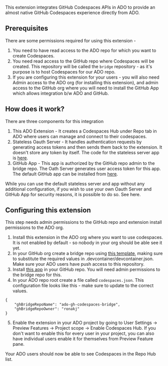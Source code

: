 This extension integrates GitHub Codespaces APIs in ADO to provide an almost native GitHub Codespaces experience directly from ADO.

## Prerequisites

There are some permissions required for using this extension -

1. You need to have read access to the ADO repo for which you want to create Codespaces.
2. You need read access to the GitHub repo where Codespaces will be created. This repository will be called the `bridge` repository - as it's purpose is to host Codespaces for our ADO repo.
3. If you are configuring this extension for your users - you will also need Admin access to the ADO org (for installing this extension), and admin access to the GitHub org where you will need to install the GitHub App which allows integration b/w ADO and GitHub.

## How does it work?

There are three components for this integration

1. This ADO Extension - It creates a Codespaces Hub under Repo tab in ADO where users can manage and connect to their codespaces.
2. Stateless Oauth Server - It handles authentication requests by generating access tokens and then sends them back to the extension. It doesn't store any token by itself. The code for the stateless server app is [here](https://github.com/ronakj/ado-gh-codespaces-auth-server).
3. GitHub App - This app is authorized by the GitHub repo admin to the bridge repo. The Oath Server generates user access token for this app. The default GitHub app can be installed from [here](https://github.com/apps/ado-gh-codespaces/installations/new).

While you can use the default stateless server and app without any additional configuration, if you wish to use your own Oauth Server and GitHub App for security reasons, it is possible to do so. See here.

## Configuring this extension

This step needs admin permissions to the GitHub repo and extension install permissions to the ADO org.

1. Install this extension in the ADO org where you want to use codespaces. It is not enabled by default - so nobody in your org should be able see it yet.
2. In your GitHub org create a bridge repo using [this template](https://github.com/ronakj/ado-gh-codespaces-bridge), making sure to substitute the required values in .devcontainer/devcontainer.json. Make sure your ADO users have push access to this repository.
3. Install [this app](https://github.com/apps/ado-gh-codespaces/installations/new) in your GitHub repo. You will need admin permissions to the bridge repo for this.
4. In your ADO repo root create a file called `codespaces.json`. This configuration file looks like this - make sure to update to the correct values.

```
{
    "ghBridgeRepoName": "ado-gh-codespaces-bridge",
    "ghBridgeRepoOwner": "ronakj"
}
```

5. Enable the extension in your ADO project by going to User Settings -> Preview Features -> Project scope -> Enable Codespaces Hub. If you don't want to enable this for every user in your project, you can also have individual users enable it for themselves from Preview Feature pane.

Your ADO users should now be able to see Codespaces in the Repo Hub list.
